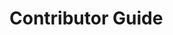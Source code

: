 <!--
SPDX-FileCopyrightText: 2022-present Intel Corporation
SPDX-License-Identifier: Apache-2.0
-->

# Contributor Guide
